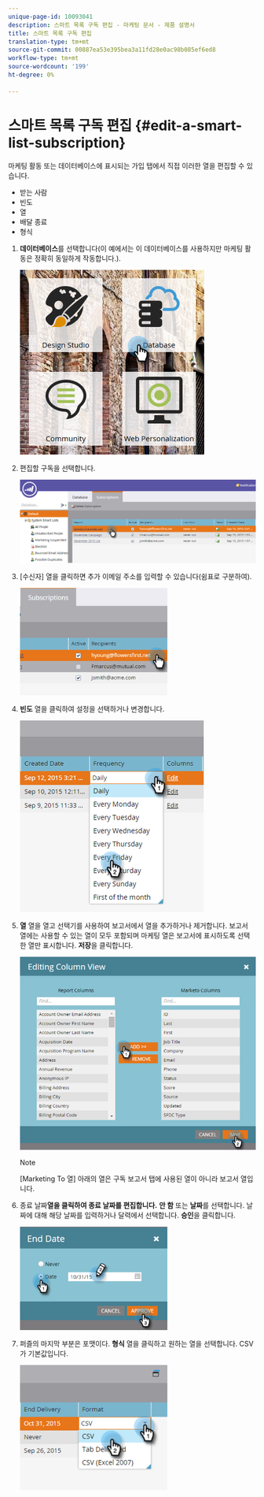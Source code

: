 ```yaml
---
unique-page-id: 10093041
description: 스마트 목록 구독 편집 - 마케팅 문서 - 제품 설명서
title: 스마트 목록 구독 편집
translation-type: tm+mt
source-git-commit: 00887ea53e395bea3a11fd28e0ac98b085ef6ed8
workflow-type: tm+mt
source-wordcount: '199'
ht-degree: 0%

---
```



# 스마트 목록 구독 편집 {#edit-a-smart-list-subscription}

마케팅 활동 또는 데이터베이스에 표시되는 가입 탭에서 직접 이러한 열을 편집할 수 있습니다.

* 받는 사람
* 빈도
* 열
* 배달 종료
* 형식

1. **데이터베이스**&#x200B;를 선택합니다(이 예에서는 이 데이터베이스를 사용하지만 마케팅 활동은 정확히 동일하게 작동합니다.).

   ![](assets/db-1.png)

1. 편집할 구독을 선택합니다.

   ![](assets/two.png)

1. [수신자] 열을 클릭하면 추가 이메일 주소를 입력할 수 있습니다(쉼표로 구분하여).

   ![](assets/image2015-9-14-13-3a44-3a14.png)

1. **빈도** 열을 클릭하여 설정을 선택하거나 변경합니다.

   ![](assets/image2015-9-14-10-3a30-3a37.png)

1. **열** 열을 열고 선택기를 사용하여 보고서에서 열을 추가하거나 제거합니다. 보고서 열에는 사용할 수 있는 열이 모두 포함되며 마케팅 열은 보고서에 표시하도록 선택한 열만 표시합니다. **저장**&#x200B;을 클릭합니다.

   ![](assets/image2015-9-14-10-3a59-3a6.png)

   >[!NOTE]
   >
   >[Marketing To 열] 아래의 열은 구독 보고서 탭에 사용된 열이 아니라 보고서 열입니다.

1. 종료 날짜&#x200B;**열을 클릭하여 종료 날짜를 편집합니다.** **안 함** 또는 **날짜**&#x200B;를 선택합니다. 날짜에 대해 해당 날짜를 입력하거나 달력에서 선택합니다. **승인**&#x200B;을 클릭합니다.

   ![](assets/image2015-9-14-11-3a6-3a38.png)

1. 퍼즐의 마지막 부분은 포맷이다. **형식** 열을 클릭하고 원하는 열을 선택합니다. CSV가 기본값입니다.

   ![](assets/image2015-9-14-11-3a11-3a41.png)


